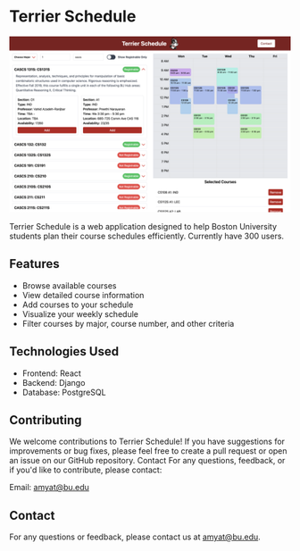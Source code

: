 # Terrier Schedule

![Terrier Schedule](assets/terrier_schedule.png)

Terrier Schedule is a web application designed to help Boston University students plan their course schedules efficiently. Currently have 300 users.

## Features

- Browse available courses
- View detailed course information
- Add courses to your schedule
- Visualize your weekly schedule
- Filter courses by major, course number, and other criteria

## Technologies Used

- Frontend: React
- Backend: Django
- Database: PostgreSQL

<!-- ## Getting Started -->
<!--
### Prerequisites

- Node.js (v14 or later)
- Python (v3.8 or later)
- PostgreSQL -->

<!--
### Installation

1. Clone the repository:
   ```
   git clone https://github.com/your-username/terrier-schedule.git
   cd terrier-schedule
   ```

2. Set up the backend:
   ```
   cd backend
   python -m venv venv
   source venv/bin/activate  # On Windows use `venv\Scripts\activate`
   pip install -r requirements.txt
   python manage.py migrate
   ```

3. Set up the frontend:
   ```
   cd ../frontend
   npm install
   ```

### Running the Application

1. Start the backend server:
   ```
   cd backend
   python manage.py runserver
   ```

2. In a new terminal, start the frontend development server:
   ```
   cd frontend
   npm start
   ```

3. Open your browser and navigate to `http://localhost:3000` -->

## Contributing

We welcome contributions to Terrier Schedule! If you have suggestions for improvements or bug fixes, please feel free to create a pull request or open an issue on our GitHub repository.
Contact
For any questions, feedback, or if you'd like to contribute, please contact:

Email: amyat@bu.edu

## Contact

For any questions or feedback, please contact us at [amyat@bu.edu](amyat@bu.edu).
